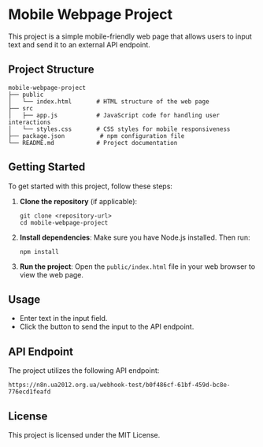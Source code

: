 # Mobile Webpage Project

This project is a simple mobile-friendly web page that allows users to input text and send it to an external API endpoint. 

## Project Structure

```
mobile-webpage-project
├── public
│   └── index.html       # HTML structure of the web page
├── src
│   ├── app.js           # JavaScript code for handling user interactions
│   └── styles.css       # CSS styles for mobile responsiveness
├── package.json          # npm configuration file
└── README.md            # Project documentation
```

## Getting Started

To get started with this project, follow these steps:

1. **Clone the repository** (if applicable):
   ```
   git clone <repository-url>
   cd mobile-webpage-project
   ```

2. **Install dependencies**:
   Make sure you have Node.js installed. Then run:
   ```
   npm install
   ```

3. **Run the project**:
   Open the `public/index.html` file in your web browser to view the web page.

## Usage

- Enter text in the input field.
- Click the button to send the input to the API endpoint.

## API Endpoint

The project utilizes the following API endpoint:
```
https://n8n.ua2012.org.ua/webhook-test/b0f486cf-61bf-459d-bc8e-776ecd1feafd
```

## License

This project is licensed under the MIT License.